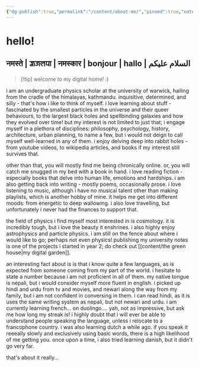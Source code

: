 ```yaml
---
{"dg-publish":true,"permalink":"/content/about-me/","pinned":true,"noteIcon":"2","created":"2025-02-12T16:08:30.067+00:00","updated":"2025-02-15T12:35:06.302+00:00"}
---
```


# hello!
## नमस्ते | 𑐖𑑂𑐰𑐖𑐮𑐥𑐵 | नमस्कार | bonjour | hallo |  السلام علیکم

>[!tip] welcome to my digital home! :)

i am an undergraduate physics scholar at the university of warwick, hailing from the cradle of the himalayas, kathmandu. inquisitive, determined, and silly - that's how i like to think of myself. i love learning about stuff - fascinated by the smallest particles in the universe and their queer behaviours, to the largest black holes and spellbinding galaxies and how they evolved over time! but my interest is not limited to just that; i engage myself in a plethora of disciplines: philosophy, psychology, history, architecture, urban planning, to name a few, but i would not deign to call myself well-learned in any of them. i enjoy delving deep into rabbit holes - from youtube videos, to wikipedia articles, and books if my interest still survives that.

other than that, you will mostly find me being chronically online. or, you will catch me snugged in my bed with a book in hand. i love reading fiction - especially books that delve into human life, emotions and hardships. i am also getting back into writing - mostly poems, occasionally prose. i love listening to music, although i have no musical talent other than making playlists, which is another hobby of mine. it helps me get into different moods: from energetic to deep wallowing. i also love travelling, but unfortunately i never had the finances to support that. 

the field of physics i find myself most interested in is cosmology. it is incredibly tough, but i love the beauty it enshrines. i also highly enjoy astrophysics and particle physics. i am still on the fence about where i would like to go; perhaps not even physics!  publishing my university notes is one of the projects i started in year 2; do check out [[content/the green house\|my digital garden]].

an interesting fact about is is that i know quite a few languages, as is expected from someone coming from my part of the world. i hesitate to state a number because i am not proficient in all of them. my native tongue is nepali, but i would consider myself more fluent in english. i picked up hindi and urdu from tv and movies, and newari along the way from my family, but i am not confident in conversing in them. i can read hindi, as it is uses the same writing system as nepali, but not newari and urdu. i am currently learning french... on duolingo.... yah, not as impressive, but ask me how long my streak is! i highly doubt that i will ever be able to understand people speaking the language, unless i relocate to a francophone country. i was also learning dutch a while ago. if you speak it reeeally slowly and exclusively using basic words, there is a high likelihood of me getting you. once upon a time, i also tried learning danish, but it didn't go very far.

that's about it really...

